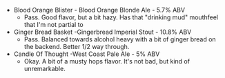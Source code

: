 * Blood Orange Blister - Blood Orange Blonde Ale - 5.7% ABV
  *  Pass.  Good flavor, but a bit hazy.  Has that "drinking mud" mouthfeel that I'm not partial to
* Ginger Bread Basket -Gingerbread Imperial Stout - 10.8% ABV
  *  Pass.  Balanced towards alcohol heavy with a bit of ginger bread on the backend.  Better 1/2 way through.  
* Candle Of Thought -West Coast Pale Ale - 5% ABV
  * Okay. A bit of a musty hops flavor.  It's not bad, but kind of unremarkable.